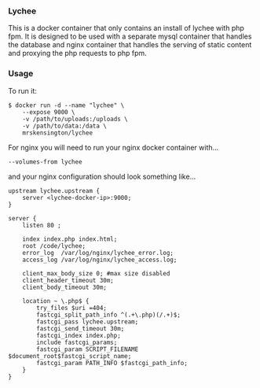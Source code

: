 ### Lychee

This is a docker container that only contains an install of lychee with php fpm. It is designed to be used with a separate mysql container that handles the database and nginx container that handles the serving of static content and proxying the php requests to php fpm.

### Usage
To run it:

    $ docker run -d --name "lychee" \
        --expose 9000 \
        -v /path/to/uploads:/uploads \
        -v /path/to/data:/data \
        mrskensington/lychee

For nginx you will need to run your nginx docker container with...

    --volumes-from lychee

and your nginx configuration should look something like...

    upstream lychee.upstream {
        server <lychee-docker-ip>:9000;
    }

    server {
        listen 80 ;

        index index.php index.html;
        root /code/lychee;
        error_log  /var/log/nginx/lychee_error.log;
        access_log /var/log/nginx/lychee_access.log;

        client_max_body_size 0; #max size disabled
        client_header_timeout 30m;
        client_body_timeout 30m;

        location ~ \.php$ {
            try_files $uri =404;
            fastcgi_split_path_info ^(.+\.php)(/.+)$;
            fastcgi_pass lychee.upstream;
            fastcgi_send_timeout 30m;
            fastcgi_index index.php;
            include fastcgi_params;
            fastcgi_param SCRIPT_FILENAME $document_root$fastcgi_script_name;
            fastcgi_param PATH_INFO $fastcgi_path_info;
        }
    }
